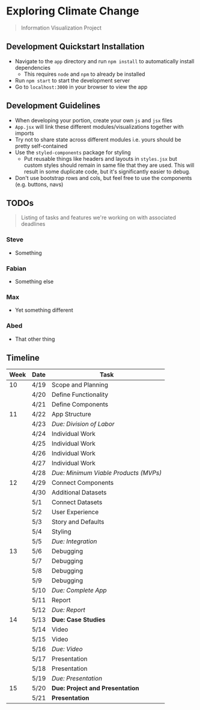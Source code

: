 # Exploring Climate Change
> Information Visualization Project

## Development Quickstart Installation
* Navigate to the `app` directory and run `npm install` to automatically install dependencies
  * This requires `node` and `npm` to already be installed
* Run `npm start` to start the development server
* Go to `localhost:3000` in your browser to view the app

## Development Guidelines
* When developing your portion, create your own `js` and `jsx` files
* `App.jsx` will link these different modules/visualizations together with imports
* Try not to share state across different modules i.e. yours should be pretty self-contained
* Use the `styled-components` package for styling
  * Put reusable things like headers and layouts in `styles.jsx` but custom styles should remain in same file that they are used.  This will result in some duplicate code, but it's significantly easier to debug.
* Don't use bootstrap rows and cols, but feel free to use the components (e.g. buttons, navs)

## TODOs
> Listing of tasks and features we're working on with associated deadlines
### Steve
* Something
### Fabian
* Something else
### Max
* Yet something different
### Abed
* That other thing

## Timeline
| Week  | Date  | Task
| ---   | ---   | ---
| 10    | 4/19  | Scope and Planning
|       | 4/20  | Define Functionality
|       | 4/21  | Define Components
| 11    | 4/22  | App Structure
|       | 4/23  | *Due: Division of Labor*
|       | 4/24  | Individual Work
|       | 4/25  | Individual Work
|       | 4/26  | Individual Work
|       | 4/27  | Individual Work
|       | 4/28  | *Due: Minimum Viable Products (MVPs)*
| 12    | 4/29  | Connect Components
|       | 4/30  | Additional Datasets
|       | 5/1   | Connect Datasets
|       | 5/2   | User Experience
|       | 5/3   | Story and Defaults
|       | 5/4   | Styling
|       | 5/5   | *Due: Integration*
| 13    | 5/6   | Debugging 
|       | 5/7   | Debugging
|       | 5/8   | Debugging
|       | 5/9   | Debugging
|       | 5/10  | *Due: Complete App*
|       | 5/11  | Report
|       | 5/12  | *Due: Report*
| 14    | 5/13  | **Due: Case Studies**
|       | 5/14  | Video
|       | 5/15  | Video
|       | 5/16  | *Due: Video*
|       | 5/17  | Presentation
|       | 5/18  | Presentation
|       | 5/19  | *Due: Presentation*
| 15    | 5/20  | **Due: Project and Presentation**
|       | 5/21  | **Presentation**
